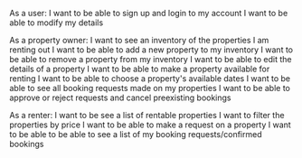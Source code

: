 As a user: 
  I want to be able to sign up and login to my account
  I want to be able to modify my details

As a property owner:
  I want to see an inventory of the properties I am renting out
  I want to be able to add a new property to my inventory 
  I want to be able to remove a property from my inventory
  I want to be able to edit the details of a property
  I want to be able to make a property available for renting
  I want to be able to choose a property's available dates 
  I want to be able to see all booking requests made on my properties
  I want to be able to approve or reject requests and cancel preexisting bookings

As a renter:
  I want to be see a list of rentable properties
  I want to filter the properties by price
  I want to be able to make a request on a property
  I want to be able to be able to see a list of my booking requests/confirmed bookings
